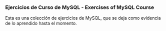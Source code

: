 ### Ejercicios de Curso de MySQL - Exercises of MySQL Course

Esta es una colección de ejercicios de MySQL, que se deja como evidencia de lo aprendido hasta el momento.